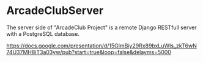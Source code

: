 # ArcadeClubServer
The server side of "ArcadeClub Project" is a remote Django RESTfull server with a PostgreSQL database.

https://docs.google.com/presentation/d/15GImBiy29Rx89bxLuWIs_zkT6wN74U37MH8iT3a03yw/pub?start=true&loop=false&delayms=5000
